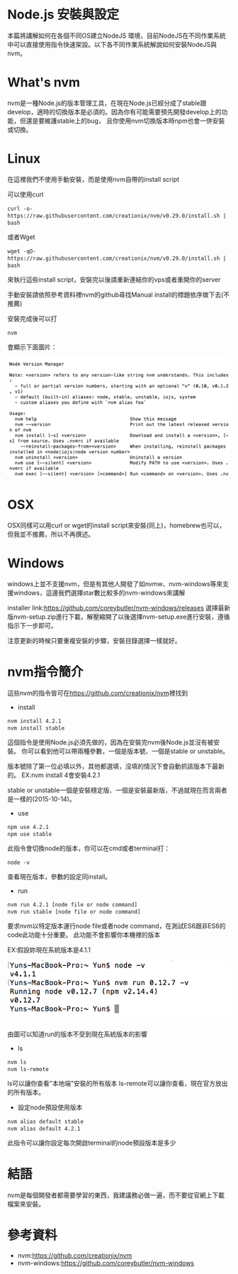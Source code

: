 # Node.js 安裝與設定

本篇將講解如何在各個不同OS建立NodeJS 環境，目前NodeJS在不同作業系統中可以直接使用指令快速架設。以下各不同作業系統解說如何安裝NodeJS與nvm。

# What's nvm

nvm是一種Node.js的版本管理工具，在現在Node.js已經分成了stable跟develop，適時的切換版本是必須的。因為你有可能需要預先開發develop上的功能，但還是要維護stable上的bug，
且你使用nvm切換版本時npm也會一併安裝或切換。

Linux
============

在這裡我們不使用手動安裝，而是使用nvm自帶的install script

可以使用curl
```
curl -o- https://raw.githubusercontent.com/creationix/nvm/v0.29.0/install.sh | bash
```

或者Wget
```
wget -qO- https://raw.githubusercontent.com/creationix/nvm/v0.29.0/install.sh | bash
```

來執行這些install script，安裝完以後請重新連結你的vps或者重開你的server

手動安裝請依照參考資料裡nvm的github尋找Manual install的標題依序做下去(不推薦)

安裝完成後可以打

```
nvm
```

會顯示下面圖片：

![](img/zh-tw/node_nvm_install_check.png)

# OSX

OSX同樣可以用curl or wget的install script來安裝(同上)，homebrew也可以，但我並不推薦，所以不再撰述。

# Windows

windows上並不支援nvm，但是有其他人開發了如nvmw、nvm-windows等來支援windows，這邊我們選擇star數比較多的nvm-windows來講解

installer link:<https://github.com/coreybutler/nvm-windows/releases>
選擇最新版nvm-setup.zip進行下載，解壓縮開了以後選擇nvm-setup.exe進行安裝，遵循指示下一步即可。

注意更新的時候只要重複安裝的步驟，安裝目錄選擇一樣就好。

# nvm指令簡介

這些nvm的指令皆可在<https://github.com/creationix/nvm>裡找到

* install

```
nvm install 4.2.1
nvm install stable
```   

這個指令是使用Node.js必須先做的，因為在安裝完nvm後Node.js並沒有被安裝。
你可以看到他可以帶兩種參數，一個是版本號、一個是stable or unstable。

版本號除了第一位必填以外，其他都選填，沒填的情況下會自動抓該版本下最新的。
EX:nvm install 4會安裝4.2.1

stable or unstable一個是安裝穩定版、一個是安裝最新版，不過就現在而言兩者是一樣的(2015-10-14)。

* use

```
npm use 4.2.1
npm use stable
```

此指令會切換node的版本，你可以在cmd或者terminal打：

```
node -v
```

查看現在版本，參數的設定同install。

* run

```
nvm run 4.2.1 [node file or node command]
nvm run stable [node file or node command]
```

要求nvm以特定版本運行node file或者node command，在測試ES6跟非ES6的code此功能十分重要。
此功能不會影響你本機裡的版本

EX:假設妳現在系統版本是4.1.1

![](img/zh-tw/node_nvm_run.png)

由圖可以知道run的版本不受到現在系統版本的影響

* ls

```
nvm ls
nvm ls-remote
```

ls可以讓你查看"本地端"安裝的所有版本
ls-remote可以讓你查看，現在官方放出的所有版本。

* 設定node預設使用版本

```
nvm alias default stable
nvm alias default 4.2.1
```

此指令可以讓你設定每次開啟terminal的node預設版本是多少

# 結語

nvm是每個開發者都需要學習的東西，我建議務必做一遍，而不要從官網上下載檔案來安裝。

# 參考資料

* nvm:<https://github.com/creationix/nvm>
* nvm-windows:<https://github.com/coreybutler/nvm-windows>

